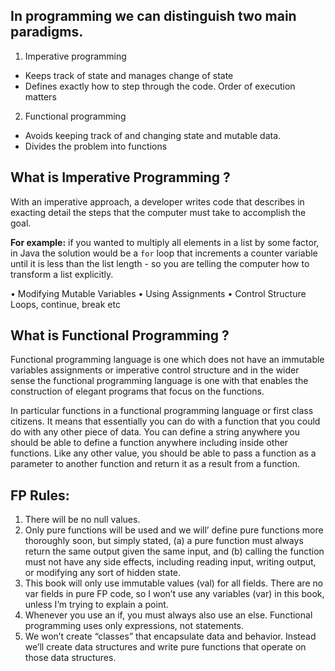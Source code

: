 ## In programming we can distinguish two main paradigms.

 1. Imperative programming
 - Keeps track of state and manages change of state
 - Defines exactly how to step through the code. Order of execution matters

 2. Functional programming
-   Avoids keeping track of and changing state and mutable data.
-   Divides the problem into functions


## What is Imperative Programming ?

With an imperative approach, a developer writes code that describes in exacting detail the steps that the computer must take to accomplish the goal.

**For example:** if you wanted to multiply all elements in a list by some factor, in Java the solution would be a `for` loop that increments a counter variable until it is less than the list length - so you are telling the computer how to transform a list explicitly.

•	Modifying Mutable Variables
•	Using Assignments 
•	Control Structure Loops, continue, break etc

## What is Functional Programming ?
Functional programming language is one which does not have an immutable variables assignments or imperative control structure and in the wider sense the functional programming language is one with that enables the construction of elegant programs that focus on the functions.

In particular functions in a functional programming language or first class citizens. 
It means that essentially you can do with a function that you could do with any other piece of data. You can define a string anywhere you should be able to define a function anywhere including inside other functions. Like any other value, you should be able to pass a function as a parameter to another function and return it as a result from a function.

## FP Rules:
1. There will be no null values.
2. Only pure functions will be used and we will’ define pure functions more
thoroughly soon, but simply stated, (a) a pure function must always return the
same output given the same input, and (b) calling the function must not have
any side effects, including reading input, writing output, or modifying any sort
of hidden state.
3. This book will only use immutable values (val) for all fields. There are no var
fields in pure FP code, so I won’t use any variables (var) in this book, unless
I’m trying to explain a point.
4. Whenever you use an if, you must always also use an else. Functional programming uses only expressions, not statements.
5. We won’t create “classes” that encapsulate data and behavior. Instead we’ll
create data structures and write pure functions that operate on those data structures.

<!--stackedit_data:
eyJoaXN0b3J5IjpbNjE0MjExNDA2LDczODA5MDYzMCwtMTE1MD
QxMjExNiw5MDcxMjc2NzMsLTIwODg3NDY2MTIsMjAzOTYzNTYy
LDEzNjY2MTczMiw3MTU1ODk5MTksLTIwOTM5MDQzNjQsMTUyOD
c0MTQ3OCwtNTY1MDE0OTk5LC00NTk5NDY3MzgsMTMxNjM1NDE1
NiwyMDkyNjYxNTU5LC03MTA1Mjg3MCwtNzEwNTI4NzAsLTE3ND
YyNTgzMTMsLTEwMzQzNTY1MTcsMTQyODk5NzcyOCwtNjU0MjEx
NjEwXX0=
-->